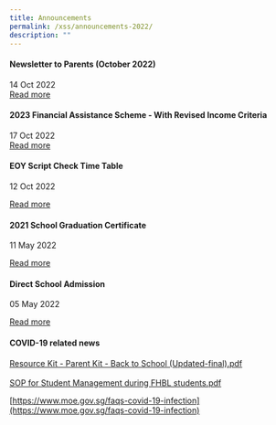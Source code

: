 ```yaml
---
title: Announcements
permalink: /xss/announcements-2022/
description: ""
---
```

#### Newsletter to Parents (October 2022)

14 Oct 2022 <br>
[Read more](/files/2022%20XMS%20Oct%20Newsletter.pdf)

#### 2023 Financial Assistance Scheme - With Revised Income Criteria

17 Oct 2022 <br>
[Read more](/xss/announcements/2023-financial-assistance-scheme-with-revised-income-criteria)

#### EOY Script Check Time Table

12 Oct 2022

[Read more](http://xinminsec-moe-edu-sg-admin.cwp.sg/qql/slot/u505/Announcements/EOY%20Script%20Check%20Time%20Table/EOY%20Script%20Check%20TT%20Class.pdf)

#### 2021 School Graduation Certificate

11 May 2022

[Read more](https://xinminsec-moe-edu-sg-admin.cwp.sg/xss/announcements/2021-school-graduation-certificate)


#### Direct School Admission

05 May 2022

[Read more](https://xinminsec-moe-edu-sg-admin.cwp.sg/resources/students/admissions/direct-school-admission#_ptoo_99224)

#### COVID-19 related news

[Resource Kit - Parent Kit - Back to School (Updated-final).pdf  
](https://xinminsec-moe-edu-sg-admin.cwp.sg/qql/slot/u505/2021/News/Announcements/COVID-19%20related%20news/Resource%20Kit%20-%20Parent%20Kit%20-%20Back%20to%20School%20(Updated-final).pdf)  
[SOP for Student Management during FHBL students.pdf](https://xinminsec-moe-edu-sg-admin.cwp.sg/qql/slot/u505/2021/News/Announcements/COVID-19%20related%20news/SOP%20for%20Student%20Management%20during%20FHBL%20students.pdf)

[https://www.moe.gov.sg/faqs-covid-19-infection](https://www.moe.gov.sg/faqs-covid-19-infection)